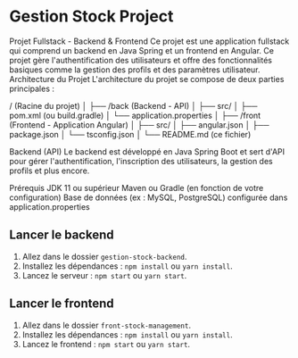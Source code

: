 # Gestion Stock Project
Projet Fullstack - Backend & Frontend
Ce projet est une application fullstack qui comprend un backend en Java Spring et un frontend en Angular. Ce projet gère l'authentification des utilisateurs et offre des fonctionnalités basiques comme la gestion des profils et des paramètres utilisateur.
Architecture du Projet
L'architecture du projet se compose de deux parties principales :

/ (Racine du projet)
│
├── /back (Backend - API)
│   ├── src/
│   ├── pom.xml (ou build.gradle)
│   └── application.properties
│
├── /front (Frontend - Application Angular)
│   ├── src/
│   ├── angular.json
│   ├── package.json
│   └── tsconfig.json
│
└── README.md (ce fichier)

Backend (API)
Le backend est développé en Java Spring Boot et sert d'API pour gérer l'authentification, l'inscription des utilisateurs, la gestion des profils et plus encore.

Prérequis
JDK 11 ou supérieur
Maven ou Gradle (en fonction de votre configuration)
Base de données (ex : MySQL, PostgreSQL) configurée dans application.properties


## Lancer le backend
1. Allez dans le dossier `gestion-stock-backend`.
2. Installez les dépendances : `npm install` ou `yarn install`.
3. Lancez le serveur : `npm start` ou `yarn start`.

## Lancer le frontend
1. Allez dans le dossier `front-stock-management`.
2. Installez les dépendances : `npm install` ou `yarn install`.
3. Lancez le frontend : `npm start` ou `yarn start`.

